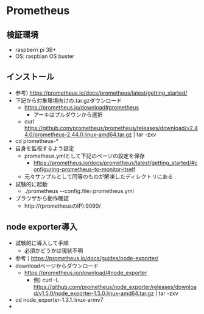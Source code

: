 # Prometheus

## 検証環境

* raspberri pi 3B+
* OS: raspbian OS buster

## インストール

* 参考) https://prometheus.io/docs/prometheus/latest/getting_started/
* 下記から対象環境向けの.tar.gzダウンロード
  * https://prometheus.io/download#prometheus
    * アーキはプルダウンから選択
  * curl https://github.com/prometheus/prometheus/releases/download/v2.44.0/prometheus-2.44.0.linux-amd64.tar.gz | tar -zxv
* cd prometheus-*
* 自身を監視するよう設定
  * prometheus.ymlとして下記のページの設定を保存
    * https://prometheus.io/docs/prometheus/latest/getting_started/#configuring-prometheus-to-monitor-itself
  * 元々サンプルとして同等のものが解凍したディレクトリにある
* 試験的に起動
  * ./prometheus --config.file=prometheus.yml
* ブラウザから動作確認
  * http://(prometheusのIP):9090/

## node exporter導入

* 試験的に導入して手順
  * 必須かどうかは現状不明
* 参考 ) https://prometheus.io/docs/guides/node-exporter/
* downloadページからダウンロード
  * https://prometheus.io/download/#node_exporter
    * 例) curl -L https://github.com/prometheus/node_exporter/releases/download/v1.5.0/node_exporter-1.5.0.linux-amd64.tar.gz | tar -zxv
* cd node_exporter-1.3.1.linux-armv7
* 